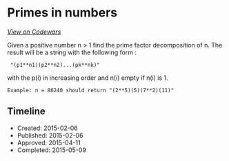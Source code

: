 # Primes in numbers
[*View on Codewars*](https://www.codewars.com/kata/primes-in-numbers)

Given a positive number n > 1 find the prime factor decomposition of n.
The result will be a string with the following form :
```
 "(p1**n1)(p2**n2)...(pk**nk)"
```
with the p(i) in increasing order and n(i) empty if
n(i) is 1.
```
Example: n = 86240 should return "(2**5)(5)(7**2)(11)"
```

## Timeline
- Created: 2015-02-06
- Published: 2015-02-06
- Approved: 2015-04-11
- Completed: 2015-05-09